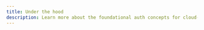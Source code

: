 ```yaml
---
title: Under the hood
description: Learn more about the foundational auth concepts for cloud-based application and how they work with Amplify Framework.
---
```


<inline-fragment platform="js" src="~/lib/auth/fragments/js/overview.md"></inline-fragment> <inline-fragment platform="ios" src="~/lib/auth/fragments/common/overview.md"></inline-fragment> <inline-fragment platform="android" src="~/lib/auth/fragments/common/overview.md"></inline-fragment>
